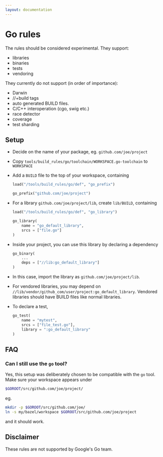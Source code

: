```yaml
---
layout: documentation
---
```


# Go rules

The rules should be considered experimental. They support:

* libraries
* binaries
* tests
* vendoring

They currently do not support (in order of importance):

* Darwin
* //+build tags
* auto generated BUILD files.
* C/C++ interoperation (cgo, swig etc.)
* race detector
* coverage
* test sharding

## Setup

* Decide on the name of your package, eg. `github.com/joe/project`
* Copy `tools/build_rules/go/toolchain/WORKSPACE.go-toolchain` to `WORKSPACE`
* Add a `BUILD` file to the top of your workspace, containing

    ```python
    load("/tools/build_rules/go/def", "go_prefix")

    go_prefix("github.com/joe/project")
    ```

* For a library `github.com/joe/project/lib`, create `lib/BUILD`, containing

    ```python
    load("/tools/build_rules/go/def", "go_library")

    go_library(
        name = "go_default_library",
        srcs = ["file.go"]
    )
    ```

* Inside your project, you can use this library by declaring a dependency

    ```python
    go_binary(
        ...
        deps = ["//lib:go_default_library"]
    )
    ```

* In this case, import the library as `github.com/joe/project/lib`.
* For vendored libraries, you may depend on
  `//lib/vendor/github_com/user/project:go_default_library`. Vendored
  libraries should have BUILD files like normal libraries.
* To declare a test,

    ```python
    go_test(
        name = "mytest",
        srcs = ["file_test.go"],
        library = ":go_default_library"
    )
    ```

## FAQ

### Can I still use the `go` tool?

Yes, this setup was deliberately chosen to be compatible with the `go`
tool. Make sure your workspace appears under

```sh
$GOROOT/src/github.com/joe/project/
```

eg.

```sh
mkdir -p $GOROOT/src/github.com/joe/
ln -s my/bazel/workspace $GOROOT/src/github.com/joe/project
```

and it should work.

## Disclaimer

These rules are not supported by Google's Go team.
